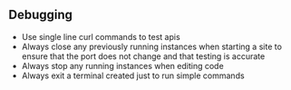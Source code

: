 ## Debugging
* Use single line curl commands to test apis
* Always close any previously running instances when starting a site to ensure that the port does not change and that testing is accurate
* Always stop any running instances when editing code
* Always exit a terminal created just to run simple commands
